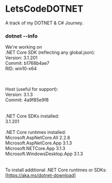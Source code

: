 # LetsCodeDOTNET
A track of my DOTNET &amp; C# Journey.

### dotnet --info 
We're working on</br>
.NET Core SDK (reflecting any global.json):</br>
 Version:   3.1.201</br>
 Commit:    b1768b4ae7</br>
 RID:         win10-x64</br>
</br>
</br>

Host (useful for support):</br>
  Version: 3.1.3</br>
  Commit:  4a9f85e9f8</br>
  </br>
  </br>
.NET Core SDKs installed:</br>
  3.1.201 </br>
</br>
.NET Core runtimes installed:</br>
  Microsoft.AspNetCore.All 2.2.8 </br>
  Microsoft.AspNetCore.App 3.1.3 </br>
  Microsoft.NETCore.App 3.1.3 </br>
  Microsoft.WindowsDesktop.App 3.1.3</br> 
</br> 
</br>
To install additional .NET Core runtimes or SDKs:</br>
  [https://aka.ms/dotnet-download]
